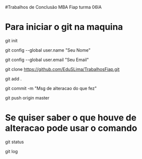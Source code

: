 #Trabalhos de Conclusão MBA Fiap turma 06IA

# Para iniciar o git na maquina 

git init

git config --global user.name "Seu Nome"

git config --global user.email "Seu Email"

git clone https://github.com/EduSLima/TrabalhosFiap.git

git add .

git commit -m "Msg de alteracao do que fez"

git push origin master 


# Se quiser saber o que houve de alteracao pode usar o comando 

git status

git log
